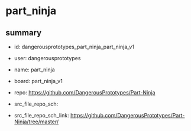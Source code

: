 # part_ninja
 
## summary 
* id: dangerousprototypes_part_ninja_part_ninja_v1
* user: dangerousprototypes
* name: part_ninja
* board: part_ninja_v1
* repo: https://github.com/DangerousPrototypes/Part-Ninja



* src_file_repo_sch: 
* src_file_repo_sch_link: https://github.com/DangerousPrototypes/Part-Ninja/tree/master/






